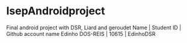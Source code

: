 # IsepAndroidproject
Final android project with DSR, Liard and geroudet
Name | Student ID | Github account name
Edinho DOS-REIS | 10615 | EdinhoDSR
